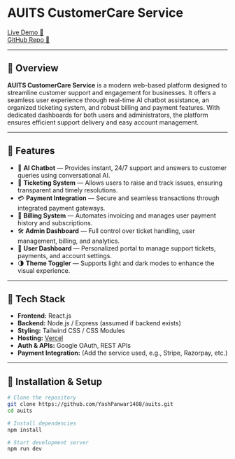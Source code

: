 # AUITS CustomerCare Service

[Live Demo 🚀](https://auits-customercare-service.vercel.app/)  
[GitHub Repo 📂](https://github.com/YashPanwar1408/auits)

---

## 📌 Overview

**AUITS CustomerCare Service** is a modern web-based platform designed to streamline customer support and engagement for businesses. It offers a seamless user experience through real-time AI chatbot assistance, an organized ticketing system, and robust billing and payment features. With dedicated dashboards for both users and administrators, the platform ensures efficient support delivery and easy account management.

---

## 🌟 Features

- 🤖 **AI Chatbot** — Provides instant, 24/7 support and answers to customer queries using conversational AI.
- 📝 **Ticketing System** — Allows users to raise and track issues, ensuring transparent and timely resolutions.
- 💳 **Payment Integration** — Secure and seamless transactions through integrated payment gateways.
- 🧾 **Billing System** — Automates invoicing and manages user payment history and subscriptions.
- 🛠️ **Admin Dashboard** — Full control over ticket handling, user management, billing, and analytics.
- 👤 **User Dashboard** — Personalized portal to manage support tickets, payments, and account settings.
- 🌗 **Theme Toggler** — Supports light and dark modes to enhance the visual experience.

---

## 🔧 Tech Stack

- **Frontend:** React.js
- **Backend:** Node.js / Express (assumed if backend exists)
- **Styling:** Tailwind CSS / CSS Modules
- **Hosting:** [Vercel](https://vercel.com)
- **Auth & APIs:** Google OAuth, REST APIs
- **Payment Integration:** (Add the service used, e.g., Stripe, Razorpay, etc.)

---

## 📁 Installation & Setup

```bash
# Clone the repository
git clone https://github.com/YashPanwar1408/auits.git
cd auits

# Install dependencies
npm install

# Start development server
npm run dev

